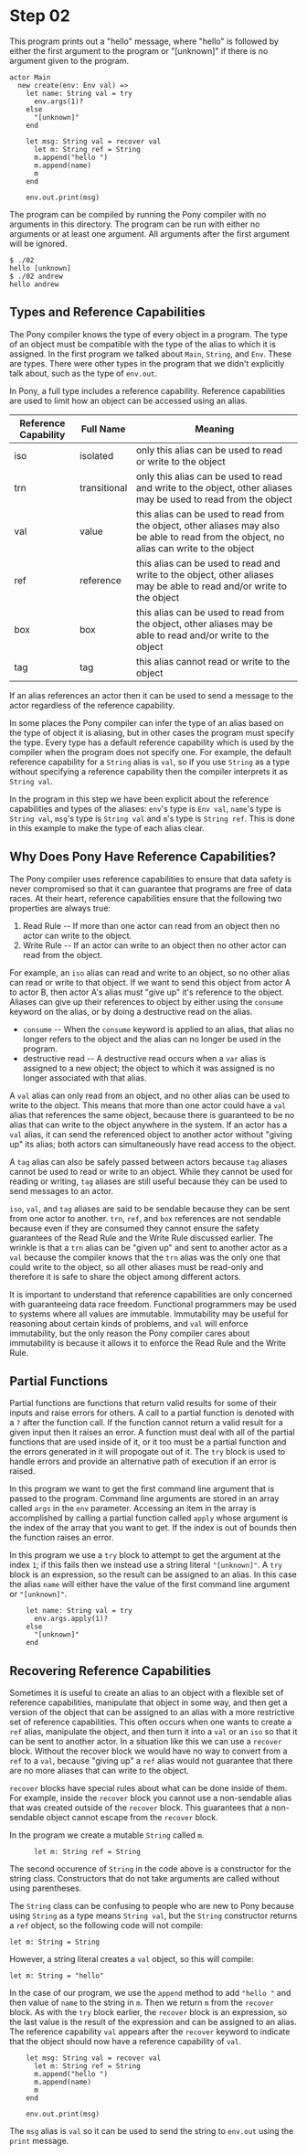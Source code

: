 # Step 02

This program prints out a "hello" message, where "hello" is followed by either the first argument to the program or "[unknown]" if there is no argument given to the program.

```ponyc
actor Main
  new create(env: Env val) =>
    let name: String val = try
      env.args(1)?
    else
      "[unknown]"
    end

    let msg: String val = recover val
      let m: String ref = String
      m.append("hello ")
      m.append(name)
      m
    end

    env.out.print(msg)
```

The program can be compiled by running the Pony compiler with no arguments in this directory. The program can be run with either no arguments or at least one argument. All arguments after the first argument will be ignored.

```
$ ./02
hello [unknown]
$ ./02 andrew
hello andrew
```

## Types and Reference Capabilities

The Pony compiler knows the type of every object in a program. The type of an object must be compatible with the type of the alias to which it is assigned. In the first program we talked about `Main`, `String`, and `Env`. These are types. There were other types in the program that we didn't explicitly talk about, such as the type of `env.out`.

In Pony, a full type includes a reference capability. Reference capabilities are used to limit how an object can be accessed using an alias.

| Reference Capability | Full Name | Meaning |
| -------------------- | --------- | ------- |
| iso | isolated | only this alias can be used to read or write to the object |
| trn | transitional | only this alias can be used to read and write to the object, other aliases may be used to read from the object |
| val | value | this alias can be used to read from the object, other aliases may also be able to read from the object, no alias can write to the object |
| ref | reference | this alias can be used to read and write to the object, other aliases may be able to read and/or write to the object |
| box | box | this alias can be used to read from the object, other aliases may be able to read and/or write to the object |
| tag | tag | this alias cannot read or write to the object |

If an alias references an actor then it can be used to send a message to the actor regardless of the reference capability.

In some places the Pony compiler can infer the type of an alias based on the type of object it is aliasing, but in other cases the program must specify the type. Every type has a default reference capability which is used by the compiler when the program does not specify one. For example, the default reference capability for a `String` alias is `val`, so if you use `String` as a type without specifying a reference capability then the compiler interprets it as `String val`.

In the program in this step we have been explicit about the reference capabilities and types of the aliases: `env`'s type is `Env val`, `name`'s type is `String val`, `msg`'s type is `String val` and `m`'s type is `String ref`. This is done in this example to make the type of each alias clear.

## Why Does Pony Have Reference Capabilities?

The Pony compiler uses reference capabilities to ensure that data safety is never compromised so that it can guarantee that programs are free of data races. At their heart, reference capabilities ensure that the following two properties are always true:

1. Read Rule -- If more than one actor can read from an object then no actor can write to the object.
2. Write Rule -- If an actor can write to an object then no other actor can read from the object.

For example, an `iso` alias can read and write to an object, so no other alias can read or write to that object. If we want to send this object from actor A to actor B, then actor A's alias must "give up" it's reference to the object. Aliases can give up their references to object by either using the `consume` keyword on the alias, or by doing a destructive read on the alias.

* `consume` -- When the `consume` keyword is applied to an alias, that alias no longer refers to the object and the alias can no longer be used in the program.
* destructive read -- A destructive read occurs when a `var` alias is assigned to a new object; the object to which it was assigned is no longer associated with that alias.

A `val` alias can only read from an object, and no other alias can be used to write to the object. This means that more than one actor could have a `val` alias that references the same object, because there is guaranteed to be no alias that can write to the object anywhere in the system. If an actor has a `val` alias, it can send the referenced object to another actor without "giving up" its alias; both actors can simultaneously have read access to the object.

A `tag` alias can also be safely passed between actors because `tag` aliases cannot be used to read or write to an object. While they cannot be used for reading or writing, `tag` aliases are still useful because they can be used to send messages to an actor.

`iso`, `val`, and `tag` aliases are said to be sendable because they can be sent from one actor to another. `trn`, `ref`, and `box` references are not sendable because even if they are consumed they cannot ensure the safety guarantees of the Read Rule and the Write Rule discussed earlier. The wrinkle is that a `trn` alias can be "given up" and sent to another actor as a `val` because the compiler knows that the `trn` alias was the only one that could write to the object, so all other aliases must be read-only and therefore it is safe to share the object among different actors.

It is important to understand that reference capabilities are only concerned with guaranteeing data race freedom. Functional programmers may be used to systems where all values are immutable. Immutability may be useful for reasoning about certain kinds of problems, and `val` will enforce immutability, but the only reason the Pony compiler cares about immutability is because it allows it to enforce the Read Rule and the Write Rule.

## Partial Functions

Partial functions are functions that return valid results for some of their inputs and raise errors for others. A call to a partial function is denoted with a `?` after the function call. If the function cannot return a valid result for a given input then it raises an error. A function must deal with all of the partial functions that are used inside of it, or it too must be a partial function and the errors generated in it will propogate out of it. The `try` block is used to handle errors and provide an alternative path of execution if an error is raised.

In this program we want to get the first command line argument that is passed to the program. Command line arguments are stored in an array called `args` in the `env` parameter. Accessing an item in the array is accomplished by calling a partial function called `apply` whose argument is the index of the array that you want to get. If the index is out of bounds then the function raises an error.

In this program we use a `try` block to attempt to get the argument at the index `1`; if this fails then we instead use a string literal `"[unknown]"`. A `try` block is an expression, so the result can be assigned to an alias. In this case the alias `name` will either have the value of the first command line argument or `"[unknown]"`.

```pony
    let name: String val = try
      env.args.apply(1)?
    else
      "[unknown]"
    end
```

## Recovering Reference Capabilities

Sometimes it is useful to create an alias to an object with a flexible set of reference capabilities, manipulate that object in some way, and then get a version of the object that can be assigned to an alias with a more restrictive set of reference capabilities. This often occurs when one wants to create a `ref` alias, manipulate the object, and then turn it into a `val` or an `iso` so that it can be sent to another actor. In a situation like this we can use a `recover` block. Without the recover block we would have no way to convert from a `ref` to a `val`, because "giving up" a `ref` alias would not guarantee that there are no more aliases that can write to the object.

`recover` blocks have special rules about what can be done inside of them. For example, inside the `recover` block you cannot use a non-sendable alias that was created outside of the `recover` block. This guarantees that a non-sendable object cannot escape from the `recover` block.

In the program we create a mutable `String` called `m`.

```pony
      let m: String ref = String
```

The second occurence of `String` in the code above is a constructor for the string class. Constructors that do not take arguments are called without using parentheses.

The `String` class can be confusing to people who are new to Pony because using `String` as a type means `String val`, but the `String` constructor returns a `ref` object, so the following code will not compile:

```pony
let m: String = String
```

However, a string literal creates a `val` object, so this will compile:

```pony
let m: String = "hello"
```

In the case of our program, we use the `append` method to add `"hello "` and then value of `name` to the string in `m`. Then we return `m` from the `recover` block. As with the `try` block earlier, the `recover` block is an expression, so the last value is the result of the expression and can be assigned to an alias. The reference capability `val` appears after the `recover` keyword to indicate that the object should now have a reference capability of `val`.

```pony
    let msg: String val = recover val
      let m: String ref = String
      m.append("hello ")
      m.append(name)
      m
    end

    env.out.print(msg)
```

The `msg` alias is `val` so it can be used to send the string to `env.out` using the `print` message.

